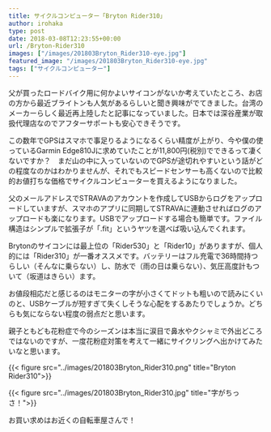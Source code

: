 ```yaml
---
title: サイクルコンピューター「Bryton Rider310」
author: irohaka
type: post
date: 2018-03-08T12:23:55+00:00
url: /Bryton-Rider310
images: ["/images/201803Bryton_Rider310-eye.jpg"]
featured_image: "/images/201803Bryton_Rider310-eye.jpg"
tags: ["サイクルコンピューター"]
---
```


父が買ったロードバイク用に何かよいサイコンがないか考えていたところ、お店の方から最近ブライトンも人気があるらしいと聞き興味がでてきました。台湾のメーカーらしく最近再上陸したと記事になっていました。日本では深谷産業が取扱代理店なのでアフターサポートも安心できそうです。
  
この数年でGPSはスマホで事足りるようになるくらい精度が上がり、今や僕の使っているGarmin Edge810Jに求めていたことが11,800円(税別)でできるって凄くないですか？　まだ山の中に入っていないのでGPSが途切れやすいという話がどの程度なのかはわかりませんが、それでもスピードセンサーも高くないので比較的お値打ちな価格でサイクルコンピューターを買えるようになりました。
  
父のメールアドレスでSTRAVAのアカウントを作成してUSBからログをアップロードしていますが、スマホのアプリに同期してSTRAVAに連動させればログのアップロードも楽になります。USBでアップロードする場合も簡単です。ファイル構造はシンプルで拡張子が「.fit」というヤツを選べば吸い込んでくれます。
  
Brytonのサイコンには最上位の「Rider530」と「Rider10」がありますが、個人的には「Rider310」が一番オススメです。バッテリーはフル充電で36時間持つらしい（そんなに乗らない）し、防水で（雨の日は乗らない）、気圧高度計もついて（坂道はきらい）ます。
  
お値段相応だと感じるのはモニターの字が小さくてドットも粗いので読みにくいのと、USBケーブルが短すぎて失くしそうな心配をするあたりでしょうか。どちらも気にならない程度の弱点だと思います。
  
親子ともども花粉症で今のシーズンは本当に涙目で鼻水やクシャミで外出どころではないのですが、一度花粉症対策を考えて一緒にサイクリングへ出かけてみたいなと思います。


{{< figure src="../images/201803Bryton_Rider310.png" title="Bryton Rider310">}}


{{< figure src="../images/201803Bryton_Rider310.jpg" title="字がちっさ！">}}


お買い求めはお近くの自転車屋さんで！